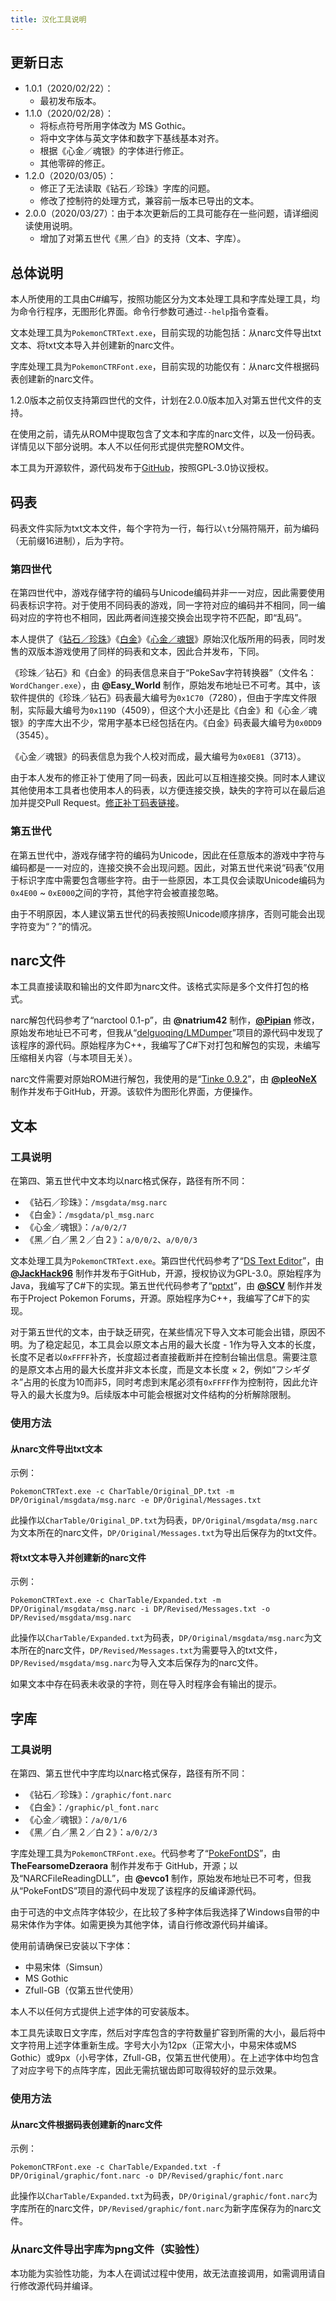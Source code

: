 ```yaml
---
title: 汉化工具说明
---
```

## 更新日志
- 1.0.1（2020/02/22）：
  - 最初发布版本。
- 1.1.0（2020/02/28）：
  - 将标点符号所用字体改为 MS Gothic。
  - 将中文字体与英文字体和数字下基线基本对齐。
  - 根据《心金／魂银》的字体进行修正。
  - 其他零碎的修正。
- 1.2.0（2020/03/05）：
  - 修正了无法读取《钻石／珍珠》字库的问题。
  - 修改了控制符的处理方式，兼容前一版本已导出的文本。
- 2.0.0（2020/03/27）：由于本次更新后的工具可能存在一些问题，请详细阅读使用说明。
  - 增加了对第五世代《黑／白》的支持（文本、字库）。

## 总体说明
本人所使用的工具由C#编写，按照功能区分为文本处理工具和字库处理工具，均为命令行程序，无图形化界面。命令行参数可通过`--help`指令查看。

文本处理工具为`PokemonCTRText.exe`，目前实现的功能包括：从narc文件导出txt文本、将txt文本导入并创建新的narc文件。

字库处理工具为`PokemonCTRFont.exe`，目前实现的功能仅有：从narc文件根据码表创建新的narc文件。

1.2.0版本之前仅支持第四世代的文件，计划在2.0.0版本加入对第五世代文件的支持。

在使用之前，请先从ROM中提取包含了文本和字库的narc文件，以及一份码表。详情见以下部分说明。本人不以任何形式提供完整ROM文件。

本工具为开源软件，源代码发布于[GitHub](https://github.com/Xzonn/PokemonChineseTranslationRevise/)，按照GPL-3.0协议授权。

## 码表
码表文件实际为txt文本文件，每个字符为一行，每行以`\t`分隔符隔开，前为编码（无前缀16进制），后为字符。

### 第四世代
在第四世代中，游戏存储字符的编码与Unicode编码并非一一对应，因此需要使用码表标识字符。对于使用不同码表的游戏，同一字符对应的编码并不相同，同一编码对应的字符也不相同，因此两者间连接交换会出现字符不匹配，即“乱码”。

本人提供了《[钻石／珍珠](https://github.com/Xzonn/PokemonChineseTranslationRevise/raw/gh-pages/Files/CharTable/Original_DP.txt)》《[白金](https://github.com/Xzonn/PokemonChineseTranslationRevise/raw/gh-pages/Files/CharTable/Original_Pt.txt)》《[心金／魂银](https://github.com/Xzonn/PokemonChineseTranslationRevise/raw/gh-pages/Files/CharTable/Original_HGSS.txt)》原始汉化版所用的码表，同时发售的双版本游戏使用了同样的码表和文本，因此合并发布，下同。

《珍珠／钻石》和《白金》的码表信息来自于“PokeSav字符转换器”（文件名：`WordChanger.exe`），由 **@Easy_World** 制作，原始发布地址已不可考。其中，该软件提供的《珍珠／钻石》码表最大编号为`0x1C70`（7280），但由于字库文件限制，实际最大编号为`0x119D`（4509），但这个大小还是比《白金》和《心金／魂银》的字库大出不少，常用字基本已经包括在内。《白金》码表最大编号为`0x0DD9`（3545）。

《心金／魂银》的码表信息为我个人校对而成，最大编号为`0x0E81`（3713）。

由于本人发布的修正补丁使用了同一码表，因此可以互相连接交换。同时本人建议其他使用本工具者也使用本人的码表，以方便连接交换，缺失的字符可以在最后追加并提交Pull Request。[修正补丁码表链接](https://github.com/Xzonn/PokemonChineseTranslationRevise/raw/gh-pages/Files/CharTable/Expanded.txt)。

### 第五世代
在第五世代中，游戏存储字符的编码为Unicode，因此在任意版本的游戏中字符与编码都是一一对应的，连接交换不会出现问题。因此，对第五世代来说“码表”仅用于标识字库中需要包含哪些字符。由于一些原因，本工具仅会读取Unicode编码为`0x4E00` ~ `0xE000`之间的字符，其他字符会被直接忽略。

由于不明原因，本人建议第五世代的码表按照Unicode顺序排序，否则可能会出现字符变为“？”的情况。

## narc文件
本工具直接读取和输出的文件即为narc文件。该格式实际是多个文件打包的格式。

narc解包代码参考了“narctool 0.1-p”，由 **@natrium42** 制作，**[@Pipian](https://github.com/pipian)** 修改，原始发布地址已不可考，但我从“[delguoqing/LMDumper](https://github.com/delguoqing/LMDumper/tree/master/tools/narctool-0.1-p)”项目的源代码中发现了该程序的源代码。原始程序为C++，我编写了C#下对打包和解包的实现，未编写压缩相关内容（与本项目无关）。

narc文件需要对原始ROM进行解包，我使用的是“[Tinke 0.9.2](https://github.com/pleonex/tinke)”，由 **[@pleoNeX](https://github.com/pleonex)** 制作并发布于GitHub，开源。该软件为图形化界面，方便操作。

## 文本
### 工具说明
在第四、第五世代中文本均以narc格式保存，路径有所不同：

- 《钻石／珍珠》：`/msgdata/msg.narc`
- 《白金》：`/msgdata/pl_msg.narc`
- 《心金／魂银》：`/a/0/2/7`
- 《黑／白／黑２／白２》：`a/0/0/2`、`a/0/0/3`

文本处理工具为`PokemonCTRText.exe`。第四世代代码参考了“[DS Text Editor](https://github.com/JackHack96/DS-Text-Editor)”，由 **[@JackHack96](https://github.com/JackHack96)** 制作并发布于GitHub，开源，授权协议为GPL-3.0。原始程序为Java，我编写了C#下的实现。第五世代代码参考了“[pptxt](https://projectpokemon.org/home/forums/topic/10583-pptxt-text-editing-tool/)”，由 **[@SCV](https://projectpokemon.org/home/profile/2-scv/)** 制作并发布于Project Pokemon Forums，开源。原始程序为C++，我编写了C#下的实现。

对于第五世代的文本，由于缺乏研究，在某些情况下导入文本可能会出错，原因不明。为了稳定起见，本工具会以原文本占用的最大长度 - 1作为导入文本的长度，长度不足者以`0xFFFF`补齐，长度超过者直接截断并在控制台输出信息。需要注意的是原文本占用的最大长度并非文本长度，而是文本长度 × 2，例如“フシギダネ”占用的长度为10而非5，同时考虑到末尾必须有`0xFFFF`作为控制符，因此允许导入的最大长度为9。后续版本中可能会根据对文件结构的分析解除限制。

### 使用方法
#### 从narc文件导出txt文本
示例：

```
PokemonCTRText.exe -c CharTable/Original_DP.txt -m DP/Original/msgdata/msg.narc -e DP/Original/Messages.txt
```

此操作以`CharTable/Original_DP.txt`为码表，`DP/Original/msgdata/msg.narc`为文本所在的narc文件，`DP/Original/Messages.txt`为导出后保存为的txt文件。

#### 将txt文本导入并创建新的narc文件
示例：

```
PokemonCTRText.exe -c CharTable/Expanded.txt -m DP/Original/msgdata/msg.narc -i DP/Revised/Messages.txt -o DP/Revised/msgdata/msg.narc
```

此操作以`CharTable/Expanded.txt`为码表，`DP/Original/msgdata/msg.narc`为文本所在的narc文件，`DP/Revised/Messages.txt`为需要导入的txt文件，`DP/Revised/msgdata/msg.narc`为导入文本后保存为的narc文件。

如果文本中存在码表未收录的字符，则在导入时程序会有输出的提示。

## 字库
### 工具说明
在第四、第五世代中字库均以narc格式保存，路径有所不同：

- 《钻石／珍珠》：`/graphic/font.narc`
- 《白金》：`/graphic/pl_font.narc`
- 《心金／魂银》：`/a/0/1/6`
- 《黑／白／黑２／白２》：`a/0/2/3`

字库处理工具为`PokemonCTRFont.exe`。代码参考了“[PokeFontDS](https://github.com/TheFearsomeDzeraora/PokeFontDS)”，由 **TheFearsomeDzeraora** 制作并发布于 GitHub，开源；以及“NARCFileReadingDLL”，由 **@evco1** 制作，原始发布地址已不可考，但我从“PokeFontDS”项目的源代码中发现了该程序的反编译源代码。

由于可选的中文点阵字体较少，在比较了多种字体后我选择了Windows自带的中易宋体作为字体。如需更换为其他字体，请自行修改源代码并编译。

使用前请确保已安装以下字体：

- 中易宋体（Simsun）
- MS Gothic
- Zfull-GB（仅第五世代使用）

本人不以任何方式提供上述字体的可安装版本。

本工具先读取日文字库，然后对字库包含的字符数量扩容到所需的大小，最后将中文字符用上述字体重新生成。字号大小为12px（正常大小，中易宋体或MS Gothic）或9px（小号字体，Zfull-GB，仅第五世代使用）。在上述字体中均包含了对应字号下的点阵字库，因此无需抗锯齿即可取得较好的显示效果。

### 使用方法
#### 从narc文件根据码表创建新的narc文件
示例：

```
PokemonCTRFont.exe -c CharTable/Expanded.txt -f DP/Original/graphic/font.narc -o DP/Revised/graphic/font.narc
```

此操作以`CharTable/Expanded.txt`为码表，`DP/Original/graphic/font.narc`为字库所在的narc文件，`DP/Revised/graphic/font.narc`为新字库保存为的narc文件。

### 从narc文件导出字库为png文件（实验性）
本功能为实验性功能，为本人在调试过程中使用，故无法直接调用，如需调用请自行修改源代码并编译。
